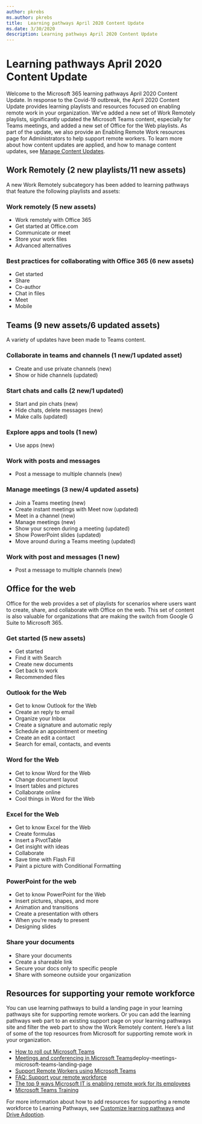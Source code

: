 ```yaml
---
author: pkrebs
ms.author: pkrebs
title:  Learning pathways April 2020 Content Update
ms.date: 3/30/2020
description: Learning pathways April 2020 Content Update
---
```

# Learning pathways April 2020 Content Update
Welcome to the Microsoft 365 learning pathways April 2020 Content Update. In response to the Covid-19 outbreak, the April 2020 Content Update provides learning playlists and resources focused on enabling remote work in your organization. We’ve added a new set of Work Remotely playlists, significantly updated the Microsoft Teams content, especially for Teams meetings, and added a new set of Office for the Web playlists. As part of the update, we also provide an Enabling Remote Work resources page for Administrators to help support remote workers. To learn more about how content updates are applied, and how to manage content updates, see [Manage Content Updates](custom_contentupdatesmanage.md). 

## Work Remotely (2 new playlists/11 new assets)
A new Work Remotely subcategory has been added to learning pathways that feature the following playlists and assets: 
### Work remotely (5 new assets)
- Work remotely with Office 365
- Get started at Office.com
- Communicate or meet
- Store your work files
- Advanced alternatives
### Best practices for collaborating with Office 365 (6 new assets)
- Get started
- Share
- Co-author
- Chat in files
- Meet
- Mobile

## Teams (9 new assets/6 updated assets)
A variety of updates have been made to Teams content. 
### Collaborate in teams and channels (1 new/1 updated asset)
- Create and use private channels (new)
- Show or hide channels (updated)
### Start chats and calls (2 new/1 updated)
- Start and pin chats (new)
- Hide chats, delete messages (new)
- Make calls (updated)
### Explore apps and tools (1 new)
- Use apps (new)
### Work with posts and messages
- Post a message to multiple channels (new)
### Manage meetings (3 new/4 updated assets)
- Join a Teams meeting (new)
- Create instant meetings with Meet now (updated)
- Meet in a channel (new)
- Manage meetings (new)
- Show your screen during a meeting (updated)
- Show PowerPoint slides (updated)
- Move around during a Teams meeting (updated)
### Work with post and messages (1 new)
- Post a message to multiple channels (new)

## Office for the web
Office for the web provides a set of playlists for scenarios where users want to create, share, and collaborate with Office on the web. This set of content is also valuable for organizations that are making the switch from Google G Suite to Microsoft 365.
### Get started (5 new assets)
- Get started
- Find it with Search
- Create new documents
- Get back to work
- Recommended files
### Outlook for the Web
- Get to know Outlook for the Web
- Create an reply to email
- Organize your Inbox
- Create a signature and automatic reply
- Schedule an appointment or meeting
- Create an edit a contact
- Search for email, contacts, and events
### Word for the Web
- Get to know Word for the Web
- Change document layout
- Insert tables and pictures
- Collaborate online
- Cool things in Word for the Web
### Excel for the Web
- Get to know Excel for the Web
- Create formulas
- Insert a PivotTable
- Get insight with ideas
- Collaborate
- Save time with Flash Fill
- Paint a picture with Conditional Formatting
### PowerPoint for the web
- Get to know PowerPoint for the Web
- Insert pictures, shapes, and more
- Animation and transitions
- Create a presentation with others
- When you’re ready to present
- Designing slides
### Share your documents
- Share your documents
- Create a shareable link
- Secure your docs only to specific people
- Share with someone outside your organization

## Resources for supporting your remote workforce
You can use learning pathways to build a landing page in your learning pathways site for supporting remote workers. Or you can add the learning pathways web part to an existing support page on your learning pathways site and filter the web part to show the Work Remotely content. Here’s a list of some of the top resources from Microsoft for supporting remote work in your organization. 
- [How to roll out Microsoft Teams](https://docs.microsoft.com/en-us/microsoftteams/how-to-roll-out-teams)
- [Meetings and conferencing in Microsoft Teams](https://docs.microsoft.com/en-us/microsoftteams/)deploy-meetings-microsoft-teams-landing-page
- [Support Remote Workers using Microsoft Teams](https://docs.microsoft.com/en-us/microsoftteams/support-remote-work-with-teams)
- [FAQ: Support your remote workforce](https://docs.microsoft.com/en-us/microsoftteams/faq-support-remote-workforce)
- [The top 9 ways Microsoft IT is enabling remote work for its employees](https://www.microsoft.com/en-us/microsoft-365/blog/2020/03/12/top-9-ways-microsoft-it-enabling-remote-work-employees/)
- [Microsoft Teams Training](https://docs.microsoft.com/en-us/microsoftteams/training-microsoft-teams-landing-page)

For more information about how to add resources for supporting a remote workforce to Learning Pathways, see [Customize learning pathways](custom_overview.md) and [Drive Adoption](driveadoption.md). 

